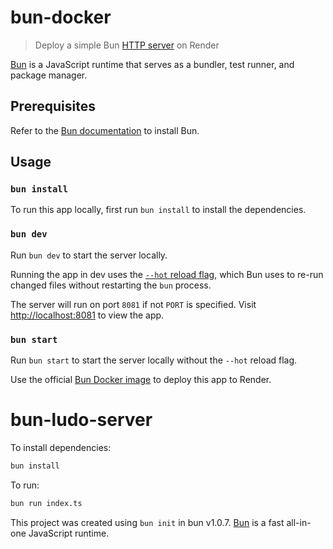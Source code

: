 # bun-docker

> Deploy a simple Bun [HTTP server](https://bun.sh/docs/api/http) on Render

[Bun](https://bun.sh/) is a JavaScript runtime that serves as a bundler, test runner, and package manager.

## Prerequisites

Refer to the [Bun documentation](https://bun.sh/docs/installation) to install Bun.

## Usage

### `bun install`

To run this app locally, first run `bun install` to install the dependencies.

### `bun dev`

Run `bun dev` to start the server locally.

Running the app in dev uses the [`--hot` reload flag](https://bun.sh/docs/runtime/hot#hot-mode), which Bun uses to re-run changed files without restarting the `bun` process.

The server will run on port `8081` if not `PORT` is specified. Visit [http://localhost:8081](http://localhost:8081) to view the app.

### `bun start`

Run `bun start` to start the server locally without the `--hot` reload flag.


Use the official [Bun Docker image](https://hub.docker.com/r/oven/bun) to deploy this app to Render.


# bun-ludo-server

To install dependencies:

```bash
bun install
```

To run:

```bash
bun run index.ts
```

This project was created using `bun init` in bun v1.0.7. [Bun](https://bun.sh) is a fast all-in-one JavaScript runtime.
